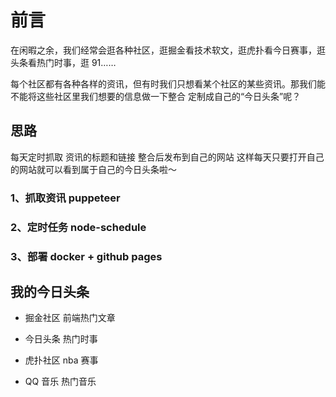 # 前言
在闲暇之余，我们经常会逛各种社区，逛掘金看技术软文，逛虎扑看今日赛事，逛头条看热门时事，逛 91……

每个社区都有各种各样的资讯，但有时我们只想看某个社区的某些资讯。那我们能不能将这些社区里我们想要的信息做一下整合 定制成自己的“今日头条”呢？

## 思路

每天定时抓取 资讯的标题和链接 整合后发布到自己的网站 这样每天只要打开自己的网站就可以看到属于自己的今日头条啦～

### 1、抓取资讯 puppeteer

### 2、定时任务 node-schedule

### 3、部署 docker + github pages

## 我的今日头条

- 掘金社区 前端热门文章

- 今日头条 热门时事

- 虎扑社区 nba 赛事

- QQ 音乐 热门音乐